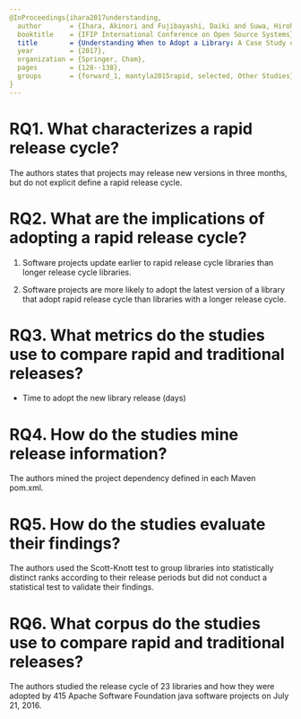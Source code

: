 ```yaml
---
@InProceedings{ihara2017understanding,
  author       = {Ihara, Akinori and Fujibayashi, Daiki and Suwa, Hirohiko and Kula, Raula Gaikovina and Matsumoto, Kenichi},
  booktitle    = {IFIP International Conference on Open Source Systems},
  title        = {Understanding When to Adopt a Library: A Case Study on ASF Projects},
  year         = {2017},
  organization = {Springer, Cham},
  pages        = {128--138},
  groups       = {forward_1, mantyla2015rapid, selected, Other Studies},
}
---
```


# RQ1. What characterizes a rapid release cycle?

The authors states that projects may release new versions in three months, but do not explicit define a rapid release cycle.

# RQ2. What are the implications of adopting a rapid release cycle?

  1. Software projects update earlier to rapid release cycle libraries than longer release cycle libraries.

  2. Software projects are more likely to adopt the latest version of a library that adopt rapid release cycle than libraries with a longer release cycle.

# RQ3. What metrics do the studies use to compare rapid and traditional releases?

  - Time to adopt the new library release (days)

# RQ4. How do the studies mine release information?

The authors mined the project dependency defined in each Maven pom.xml.

# RQ5. How do the studies evaluate their findings?

The authors used the Scott-Knott test to group libraries into statistically distinct ranks according to their release periods but did not conduct a statistical test to validate their findings.

# RQ6. What corpus do the studies use to compare rapid and traditional releases?

The authors studied the release cycle of 23 libraries and how they were adopted by 415 Apache Software Foundation java software projects on July 21, 2016.
